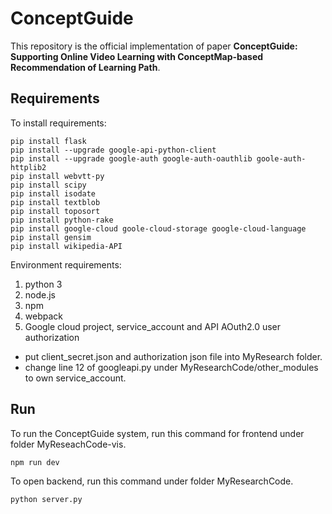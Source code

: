 # ConceptGuide 

This repository is the official implementation of paper **ConceptGuide: Supporting Online Video Learning with ConceptMap-based Recommendation of Learning Path**. 



## Requirements

To install requirements:

```setup
pip install flask
pip install --upgrade google-api-python-client
pip install --upgrade google-auth google-auth-oauthlib goole-auth-httplib2
pip install webvtt-py
pip install scipy
pip install isodate
pip install textblob
pip install toposort
pip install python-rake
pip install google-cloud goole-cloud-storage google-cloud-language
pip install gensim
pip install wikipedia-API
```
Environment requirements:
 1. python 3
 2. node.js
 3. npm
 4. webpack 
 5. Google cloud project, service_account and API AOuth2.0 user authorization 
  * put client_secret.json and authorization json file into MyResearch folder.
  * change line 12 of googleapi.py under MyResearchCode/other_modules to own service_account.

## Run

To run the ConceptGuide system, run this command for frontend under folder MyReseachCode-vis.

```
npm run dev
```

To open backend, run this command under folder MyResearchCode.

```
python server.py
```

